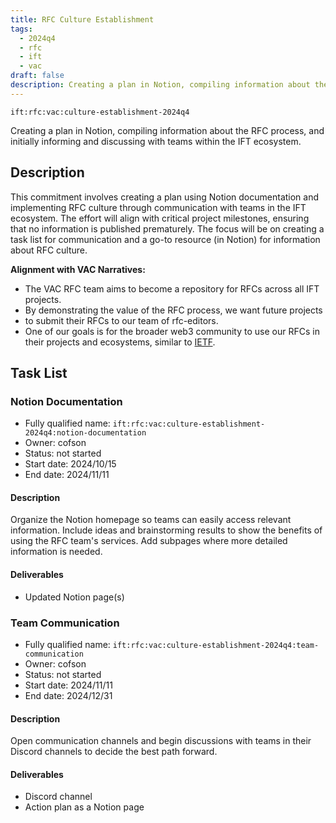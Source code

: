 ```yaml
---
title: RFC Culture Establishment
tags:
  - 2024q4
  - rfc
  - ift
  - vac
draft: false
description: Creating a plan in Notion, compiling information about the RFC process, initial informing of the teams and the discussions with the teams in the IFT ecosystem.
---
```


`ift:rfc:vac:culture-establishment-2024q4`

Creating a plan in Notion, compiling information about the RFC process, and 
initially informing and discussing with teams within the IFT ecosystem.

## Description

This commitment involves creating a plan using Notion documentation and 
implementing RFC culture through communication with teams in the IFT ecosystem. 
The effort will align with critical project milestones, ensuring that no 
information is published prematurely. The focus will be on creating a task list 
for communication and a go-to resource (in Notion) for information about RFC 
culture.

**Alignment with VAC Narratives:**

- The VAC RFC team aims to become a repository for RFCs across all IFT projects.
- By demonstrating the value of the RFC process, we want future projects
- to submit their RFCs to our team of rfc-editors.
- One of our goals is for the broader web3 community to use our RFCs in their 
  projects and ecosystems, similar to [IETF](https://www.ietf.org/).

## Task List

### Notion Documentation

- Fully qualified name: `ift:rfc:vac:culture-establishment-2024q4:notion-documentation`
- Owner: cofson
- Status: not started
- Start date: 2024/10/15
- End date: 2024/11/11

#### Description

Organize the Notion homepage so teams can easily access relevant information. 
Include ideas and brainstorming results to show the benefits of using the RFC 
team's services. Add subpages where more detailed information is needed.

#### Deliverables

- Updated Notion page(s)

### Team Communication

- Fully qualified name: `ift:rfc:vac:culture-establishment-2024q4:team-communication`
- Owner: cofson
- Status: not started
- Start date: 2024/11/11
- End date: 2024/12/31

#### Description

Open communication channels and begin discussions with teams in their Discord 
channels to decide the best path forward.

#### Deliverables

- Discord channel
- Action plan as a Notion page
